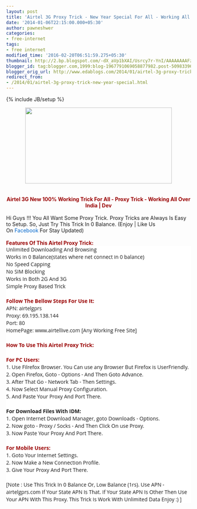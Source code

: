 ```yaml
---
layout: post
title: 'Airtel 3G Proxy Trick - New Year Special For All - Working All Over India '
date: '2014-01-06T22:15:00.000+05:30'
author: pawneshwer
categories:
- free-internet
tags:
- free internet
modified_time: '2016-02-20T06:51:59.275+05:30'
thumbnail: http://2.bp.blogspot.com/-dX_aVp1bXAI/Usrcy7r-YnI/AAAAAAAAFz4/MkJkQ8FrAeM/s72-c/AirtelHacking.jpg
blogger_id: tag:blogger.com,1999:blog-1967791069058877982.post-5098339636947156175
blogger_orig_url: http://www.edablogs.com/2014/01/airtel-3g-proxy-trick-new-year-special.html
redirect_from:
- /2014/01/airtel-3g-proxy-trick-new-year-special.html
---
```


{% include JB/setup %}

<div dir="ltr" style="text-align: left;" trbidi="on"><div class="separator" style="clear: both; text-align: center;"><a href="http://2.bp.blogspot.com/-dX_aVp1bXAI/Usrcy7r-YnI/AAAAAAAAFz4/MkJkQ8FrAeM/s1600/AirtelHacking.jpg" imageanchor="1" style="margin-left: 1em; margin-right: 1em;"><img border="0" src="http://2.bp.blogspot.com/-dX_aVp1bXAI/Usrcy7r-YnI/AAAAAAAAFz4/MkJkQ8FrAeM/s1600/AirtelHacking.jpg" height="207" width="400" /></a></div><div style="text-align: center;"><b><span style="color: #990000;"><br /></span></b></div><div style="text-align: center;"><b><span style="color: #990000;"><br /></span></b></div><div style="text-align: center;"><b><span style="color: #990000;">Airtel 3G New 100% Working Trick For All - Proxy Trick - Working All Over India | Dev</span></b></div><div style="text-align: center;"><br /></div>Hi Guys !!! You All Want Some Proxy Trick. Proxy Tricks are Always Is Easy to Setup. So, Just Try This Trick In 0 Balance. (Enjoy | Like Us On&nbsp;<a href="https://www.facebook.com/Er.Pawneshwer.Gupta" style="color: #0066cc; text-decoration: none;" target="_blank">Facebook</a>&nbsp;For Stay Updated)<br /><br /><div style="font-weight: bold;"><span style="color: #990000;">Features Of This Airtel Proxy Trick:</span></div><div><div style="background-color: white; font-family: 'Open Sans', 'Helvetica Neue', Arial, Tahoma, sans-serif; font-size: 14px; line-height: 20px;">Unlimited Downloading And Browsing</div><div style="background-color: white; font-family: 'Open Sans', 'Helvetica Neue', Arial, Tahoma, sans-serif; font-size: 14px; line-height: 20px;">Works in 0 Balance(states where net connect in 0 balance)</div><div style="background-color: white; font-family: 'Open Sans', 'Helvetica Neue', Arial, Tahoma, sans-serif; font-size: 14px; line-height: 20px;">No Speed Capping</div><div style="background-color: white; font-family: 'Open Sans', 'Helvetica Neue', Arial, Tahoma, sans-serif; font-size: 14px; line-height: 20px;">No SIM Blocking</div><div style="background-color: white; font-family: 'Open Sans', 'Helvetica Neue', Arial, Tahoma, sans-serif; font-size: 14px; line-height: 20px;">Works In Both 2G And 3G</div><div style="background-color: white; font-family: 'Open Sans', 'Helvetica Neue', Arial, Tahoma, sans-serif; font-size: 14px; line-height: 20px;">Simple Proxy Based Trick</div><div style="background-color: white; font-family: 'Open Sans', 'Helvetica Neue', Arial, Tahoma, sans-serif; font-size: 14px; line-height: 20px;"><br /></div><div style="background-color: white; font-family: 'Open Sans', 'Helvetica Neue', Arial, Tahoma, sans-serif; font-size: 14px; line-height: 20px;"><b><span style="color: #990000;">Follow The Bellow Steps For Use It:</span></b></div><div style="background-color: white; font-family: 'Open Sans', 'Helvetica Neue', Arial, Tahoma, sans-serif; font-size: 14px; line-height: 20px;"><div>APN: airtelgprs</div><div>Proxy: 69.195.138.144</div><div>Port: 80</div><div>HomePage: www.airtellive.com [Any Working Free Site]</div></div><div style="background-color: white; font-family: 'Open Sans', 'Helvetica Neue', Arial, Tahoma, sans-serif; font-size: 14px; line-height: 20px;"><br /></div><div style="background-color: white; font-family: 'Open Sans', 'Helvetica Neue', Arial, Tahoma, sans-serif; font-size: 14px; line-height: 20px;"><b><span style="color: #990000;">How To Use This Airtel Proxy Trick:</span></b></div><div style="background-color: white; font-family: 'Open Sans', 'Helvetica Neue', Arial, Tahoma, sans-serif; font-size: 14px; line-height: 20px;"><b><span style="color: #990000;"><br /></span></b></div><div style="background-color: white; font-family: 'Open Sans', 'Helvetica Neue', Arial, Tahoma, sans-serif; font-size: 14px; line-height: 20px;"><b><span style="color: #990000;">For PC Users:</span></b></div><div style="background-color: white; font-family: 'Open Sans', 'Helvetica Neue', Arial, Tahoma, sans-serif; font-size: 14px; line-height: 20px;">1. Use Filrefox Browser. You Can use any Browser But Firefox is UserFriendly.</div><div style="background-color: white; font-family: 'Open Sans', 'Helvetica Neue', Arial, Tahoma, sans-serif; font-size: 14px; line-height: 20px;">2. Open Firefox, Goto - Options - And Then Goto Advance.</div><div style="background-color: white; font-family: 'Open Sans', 'Helvetica Neue', Arial, Tahoma, sans-serif; font-size: 14px; line-height: 20px;">3. After That Go - Network Tab - Then Settings.</div><div style="background-color: white; font-family: 'Open Sans', 'Helvetica Neue', Arial, Tahoma, sans-serif; font-size: 14px; line-height: 20px;">4. Now Select Manual Proxy Configuration.</div><div style="background-color: white; font-family: 'Open Sans', 'Helvetica Neue', Arial, Tahoma, sans-serif; font-size: 14px; line-height: 20px;">5. And Paste Your Proxy And Port There.</div><div style="background-color: white; font-family: 'Open Sans', 'Helvetica Neue', Arial, Tahoma, sans-serif; font-size: 14px; line-height: 20px;"><br /></div><div style="background-color: white; font-family: 'Open Sans', 'Helvetica Neue', Arial, Tahoma, sans-serif; font-size: 14px; line-height: 20px;"><b>For Download Files With IDM:</b></div><div style="background-color: white; font-family: 'Open Sans', 'Helvetica Neue', Arial, Tahoma, sans-serif; font-size: 14px; line-height: 20px;">1. Open Internet Download Manager, goto Downloads - Options.</div><div style="background-color: white; font-family: 'Open Sans', 'Helvetica Neue', Arial, Tahoma, sans-serif; font-size: 14px; line-height: 20px;">2. Now goto - Proxy / Socks - And Then Click On use Proxy.</div><div style="background-color: white; font-family: 'Open Sans', 'Helvetica Neue', Arial, Tahoma, sans-serif; font-size: 14px; line-height: 20px;">3. Now Paste Your Proxy And Port There.</div><div style="background-color: white; font-family: 'Open Sans', 'Helvetica Neue', Arial, Tahoma, sans-serif; font-size: 14px; line-height: 20px;"><br /></div><div style="background-color: white; font-family: 'Open Sans', 'Helvetica Neue', Arial, Tahoma, sans-serif; font-size: 14px; line-height: 20px;"><b><span style="color: #990000;">For Mobile Users:</span></b></div><div style="background-color: white; font-family: 'Open Sans', 'Helvetica Neue', Arial, Tahoma, sans-serif; font-size: 14px; line-height: 20px;">1. Goto Your Internet Settings.</div><div style="background-color: white; font-family: 'Open Sans', 'Helvetica Neue', Arial, Tahoma, sans-serif; font-size: 14px; line-height: 20px;">2. Now Make a New Connection Profile.</div><div style="background-color: white; font-family: 'Open Sans', 'Helvetica Neue', Arial, Tahoma, sans-serif; font-size: 14px; line-height: 20px;">3. Give Your Proxy And Port There.</div><div style="background-color: white; font-family: 'Open Sans', 'Helvetica Neue', Arial, Tahoma, sans-serif; font-size: 14px; line-height: 20px;"><br /></div><div style="background-color: white; font-family: 'Open Sans', 'Helvetica Neue', Arial, Tahoma, sans-serif; font-size: 14px; line-height: 20px;">[Note : Use This Trick In 0 Balance Or, Low Balance (1rs). Use APN - airtelgprs.com If Your State APN Is That. If Your State APN Is Other Then Use Your APN With This Proxy. This Trick Is Work With Unlimited Data Enjoy :) ]</div></div></div>